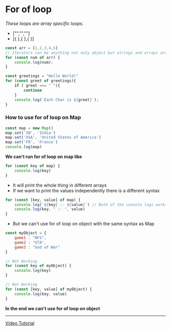# For of loop
_These loops are array specific loops._
* ["","",""]
* [{ },{ },{ }]

``` javascript
const arr = [1,2,3,4,5]
// Iterators can be anything not only object but strings and arrays are also iterable
for (const num of arr) {
    console.log(num);
}
```
``` javascript
const greetings = "Hello World!"
for (const greet of greetings){
    if ( greet === " "){
        continue
    }
    console.log(`Each Char is ${greet}`);
}
```

### How to use for of loop on Map

``` javascript
const map = new Map()
map.set('IN', 'India')
map.set('USA', 'United States of America')
map.set('FR', 'France')
console.log(map)
```

**We can't run for of loop on map like**
``` javascript
for (const key of map) {
    console.log(key)
}
``` 
* It will print the whole thing in different arrays
* If we want to print the values independently there is a different syntax

``` javascript
for (const [key, value] of map) {
    console.log(`${key} :- ${value}`) // Both of the console logs works the same
    console.log(key, " :- ", value)
}
```

* But we can't use for of loop on object with the same syntax as Map

``` javascript
const myObject = {
    game1 : "NFS",
    game2 : "GTA",
    game3 : "God of War"
}

// Not Working
for (const key of myObject) {
    console.log(key)
}

// Not Working
for (const [key, value] of myObject) {
    console.log(key, value)
}
```


**In the end we can't use for of loop on object**
***
[Video Tutorial](https://youtu.be/M0YImBHQsWU?si=n6QqJ_EulPmSe2vC)
